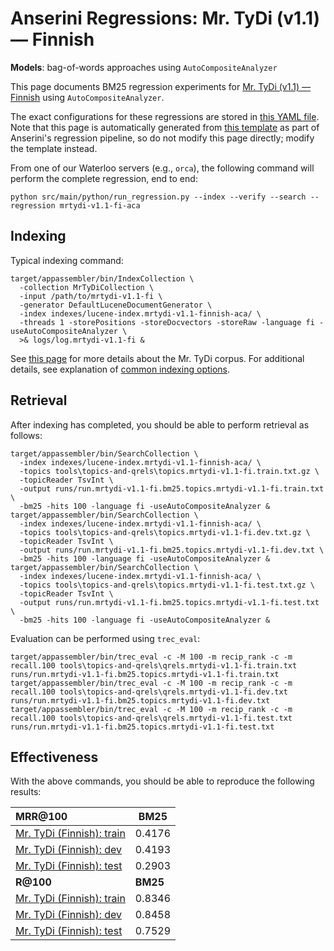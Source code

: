 # Anserini Regressions: Mr. TyDi (v1.1) &mdash; Finnish

**Models**: bag-of-words approaches using `AutoCompositeAnalyzer`

This page documents BM25 regression experiments for [Mr. TyDi (v1.1) &mdash; Finnish](https://github.com/castorini/mr.tydi) using `AutoCompositeAnalyzer`.

The exact configurations for these regressions are stored in [this YAML file](../../src/main/resources/regression/mrtydi-v1.1-fi-aca.yaml).
Note that this page is automatically generated from [this template](../../src/main/resources/docgen/templates/mrtydi-v1.1-fi-aca.template) as part of Anserini's regression pipeline, so do not modify this page directly; modify the template instead.

From one of our Waterloo servers (e.g., `orca`), the following command will perform the complete regression, end to end:

```
python src/main/python/run_regression.py --index --verify --search --regression mrtydi-v1.1-fi-aca
```

## Indexing

Typical indexing command:

```
target/appassembler/bin/IndexCollection \
  -collection MrTyDiCollection \
  -input /path/to/mrtydi-v1.1-fi \
  -generator DefaultLuceneDocumentGenerator \
  -index indexes/lucene-index.mrtydi-v1.1-finnish-aca/ \
  -threads 1 -storePositions -storeDocvectors -storeRaw -language fi -useAutoCompositeAnalyzer \
  >& logs/log.mrtydi-v1.1-fi &
```

See [this page](https://github.com/castorini/mr.tydi) for more details about the Mr. TyDi corpus.
For additional details, see explanation of [common indexing options](../../docs/common-indexing-options.md).

## Retrieval

After indexing has completed, you should be able to perform retrieval as follows:

```
target/appassembler/bin/SearchCollection \
  -index indexes/lucene-index.mrtydi-v1.1-finnish-aca/ \
  -topics tools\topics-and-qrels\topics.mrtydi-v1.1-fi.train.txt.gz \
  -topicReader TsvInt \
  -output runs/run.mrtydi-v1.1-fi.bm25.topics.mrtydi-v1.1-fi.train.txt \
  -bm25 -hits 100 -language fi -useAutoCompositeAnalyzer &
target/appassembler/bin/SearchCollection \
  -index indexes/lucene-index.mrtydi-v1.1-finnish-aca/ \
  -topics tools\topics-and-qrels\topics.mrtydi-v1.1-fi.dev.txt.gz \
  -topicReader TsvInt \
  -output runs/run.mrtydi-v1.1-fi.bm25.topics.mrtydi-v1.1-fi.dev.txt \
  -bm25 -hits 100 -language fi -useAutoCompositeAnalyzer &
target/appassembler/bin/SearchCollection \
  -index indexes/lucene-index.mrtydi-v1.1-finnish-aca/ \
  -topics tools\topics-and-qrels\topics.mrtydi-v1.1-fi.test.txt.gz \
  -topicReader TsvInt \
  -output runs/run.mrtydi-v1.1-fi.bm25.topics.mrtydi-v1.1-fi.test.txt \
  -bm25 -hits 100 -language fi -useAutoCompositeAnalyzer &
```

Evaluation can be performed using `trec_eval`:

```
target/appassembler/bin/trec_eval -c -M 100 -m recip_rank -c -m recall.100 tools\topics-and-qrels\qrels.mrtydi-v1.1-fi.train.txt runs/run.mrtydi-v1.1-fi.bm25.topics.mrtydi-v1.1-fi.train.txt
target/appassembler/bin/trec_eval -c -M 100 -m recip_rank -c -m recall.100 tools\topics-and-qrels\qrels.mrtydi-v1.1-fi.dev.txt runs/run.mrtydi-v1.1-fi.bm25.topics.mrtydi-v1.1-fi.dev.txt
target/appassembler/bin/trec_eval -c -M 100 -m recip_rank -c -m recall.100 tools\topics-and-qrels\qrels.mrtydi-v1.1-fi.test.txt runs/run.mrtydi-v1.1-fi.bm25.topics.mrtydi-v1.1-fi.test.txt
```

## Effectiveness

With the above commands, you should be able to reproduce the following results:

| **MRR@100**                                                                                                  | **BM25**  |
|:-------------------------------------------------------------------------------------------------------------|-----------|
| [Mr. TyDi (Finnish): train](https://github.com/castorini/mr.tydi)                                            | 0.4176    |
| [Mr. TyDi (Finnish): dev](https://github.com/castorini/mr.tydi)                                              | 0.4193    |
| [Mr. TyDi (Finnish): test](https://github.com/castorini/mr.tydi)                                             | 0.2903    |
| **R@100**                                                                                                    | **BM25**  |
| [Mr. TyDi (Finnish): train](https://github.com/castorini/mr.tydi)                                            | 0.8346    |
| [Mr. TyDi (Finnish): dev](https://github.com/castorini/mr.tydi)                                              | 0.8458    |
| [Mr. TyDi (Finnish): test](https://github.com/castorini/mr.tydi)                                             | 0.7529    |
